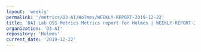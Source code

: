 ```yaml
---
layout: 'weekly'
permalink: '/metrics/D3-AI/Holmes/WEEKLY-REPORT-2019-12-22'
title: 'DAI Lab OSS Metrics Metrics report for Holmes | WEEKLY-REPORT-2019-12-22'
organization: 'D3-AI'
repository: 'Holmes'
current_date: '2019-12-22'
---
```

